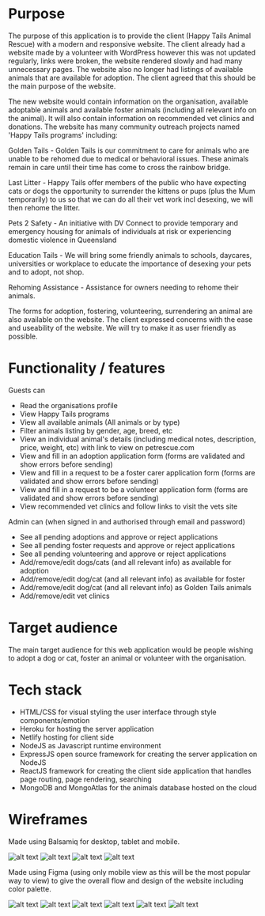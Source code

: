 # Purpose
The purpose of this application is to provide the client (Happy Tails Animal Rescue) with a modern and responsive website. The client already had a website made by a volunteer with WordPress however this was not updated regularly, links were broken, the website rendered slowly and had many unnecessary pages. The website also no longer had listings of available animals that are available for adoption. The client agreed that this should be the main purpose of the website.

The new website would contain information on the organisation, available adoptable animals and available foster animals (including all relevant info on the animal). It will also contain information on recommended vet clinics and donations. The website has many community outreach projects named 'Happy Tails programs' including: 

Golden Tails - Golden Tails is our commitment to care for animals who are unable to be rehomed due to medical or behavioral issues.  These animals remain in care until their time has come to cross the rainbow bridge.

Last Litter - Happy Tails offer members of the public who have expecting cats or dogs the opportunity to surrender the kittens or pups (plus the Mum temporarily) to us so that we can do all their vet work incl desexing, we will then rehome the litter.

Pets 2 Safety - An initiative with DV Connect to provide temporary and emergency housing for animals of individuals at risk or experiencing domestic violence in Queensland

Education Tails - We will bring some friendly animals to schools, daycares, universities or workplace to educate the importance of desexing your pets and to adopt, not shop. 

Rehoming Assistance - Assistance for owners needing to rehome their animals.

The forms for adoption, fostering, volunteering, surrendering an animal are also available on the website. The client expressed concerns with the ease and useability of the website. We will try to make it as user friendly as possible. 

# Functionality / features

Guests can
* Read the organisations profile
* View Happy Tails programs
* View all available animals (All animals or by type)
* Filter animals listing by gender, age, breed, etc
* View an individual animal's details (including medical notes, description, price, weight, etc) with link to view on petrescue.com
* View and fill in an adoption application form (forms are validated and show errors before sending)
* View and fill in a request to be a foster carer application form (forms are validated and show errors before sending)
* View and fill in a request to be a volunteer application form (forms are validated and show errors before sending)
* View recommended vet clinics and follow links to visit the vets site


Admin can (when signed in and authorised through email and password)
* See all pending adoptions and approve or reject applications
* See all pending foster requests and approve or reject applications
* See all pending volunteering and approve or reject applications
* Add/remove/edit dogs/cats (and all relevant info) as available for adoption
* Add/remove/edit dog/cat (and all relevant info) as available for foster
* Add/remove/edit dog/cat (and all relevant info) as Golden Tails animals
* Add/remove/edit vet clinics

# Target audience

The main target audience for this web application would be people wishing to adopt a dog or cat, foster an animal or volunteer with the organisation. 

# Tech stack
* HTML/CSS for visual styling the user interface through style components/emotion
* Heroku for hosting the server application
* Netlify hosting for client side
* NodeJS as Javascript runtime environment
* ExpressJS open source framework for creating the server application on NodeJS
* ReactJS framework for creating the client side application that handles page routing, page rendering, searching
* MongoDB and MongoAtlas for the animals database hosted on the cloud

# Wireframes
Made using Balsamiq for desktop, tablet and mobile.

![alt text](https://github.com/reneenilsen/happy_tails_rescue/blob/renee-happy-tails/docs/landing-page.png "Landing Page")
![alt text](https://github.com/reneenilsen/happy_tails_rescue/blob/renee-happy-tails/docs/programs.png "Programs Page")
![alt text](https://github.com/reneenilsen/happy_tails_rescue/blob/renee-happy-tails/docs/adopt-main-page.png "All Adoptions Page")
![alt text](https://github.com/reneenilsen/happy_tails_rescue/blob/renee-happy-tails/docs/adopt%20cat_dog.png "Adopt Cat/Dog Page")

Made using Figma (using only mobile view as this will be the most popular way to view) to give the overall flow and design of the website including color palette. 

![alt text](https://github.com/reneenilsen/happy_tails_rescue/blob/renee-happy-tails/docs/Screenshot%20from%202020-01-17%2013-29-37.png "Wireframe 1")
![alt text](https://github.com/reneenilsen/happy_tails_rescue/blob/renee-happy-tails/docs/Screenshot%20from%202020-01-17%2013-30-32.png "Wireframe 2")
![alt text](https://github.com/reneenilsen/happy_tails_rescue/blob/renee-happy-tails/docs/Screenshot%20from%202020-01-17%2013-31-25.png "Wireframe 3")
![alt text](https://github.com/reneenilsen/happy_tails_rescue/blob/renee-happy-tails/docs/Screenshot%20from%202020-01-17%2013-31-43.png "Wireframe 4")
![alt text](https://github.com/reneenilsen/happy_tails_rescue/blob/renee-happy-tails/docs/Screenshot%20from%202020-01-17%2013-31-43.png "Wireframe 5")
![alt text](https://github.com/reneenilsen/happy_tails_rescue/blob/renee-happy-tails/docs/color-palette.png "Color palette")